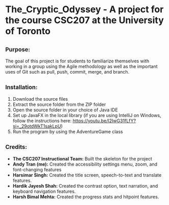 # The_Cryptic_Odyssey - A project for the course CSC207 at the University of Toronto

## 	<sub> Purpose: </sub> 
  The goal of this project is for students to familiarize themselves with working in a group using the Agile methodology as well as the important uses of Git such as pull, push, commit, merge, and branch. 

## 	<sub> Installation:	</sub>
  1. Download the source files
  2. Extract the source folder from the ZIP folder
  3. Open the source folder in your choice of Java IDE
  4. Set up JavaFX in the local library (if you are using IntelliJ on Windows, follow the instructions here: https://youtu.be/I2IwG31fLfY?si=_29otdWkT1sakLpU)
  6. Run the program by using the AdventureGame class

## <sub> Credits: </sub>
  - **The CSC207 Instructional Team:** Built the skeleton for the project
  - **Andy Tran (me):** Created the accessibility settings menu, zoom, and font-changing features
  - **Harsimar Singh:** Created the title screen, speech-to-text and translate features.
  - **Hardik Jayesh Shah:** Created the contrast option, text narration, and keyboard navigation features.
  - **Harsh Bimal Mehta:** Created the progress stats and hitpoint features.

